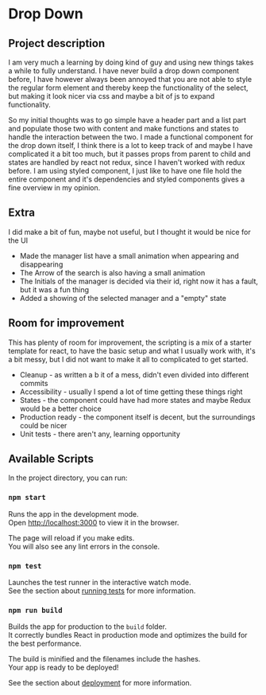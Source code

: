 # Drop Down

## Project description

I am very much a learning by doing kind of guy and using new things takes a while to fully understand.
I have never build a drop down component before, I have however always been annoyed that you are not able to style the regular form element and thereby keep the functionality of the select, but making it look nicer via css and maybe a bit of js to expand functionality.

So my initial thoughts was to go simple have a header part and a list part and populate those two with content and make functions and states to handle the interaction between the two.
I made a functional component for the drop down itself, I think there is a lot to keep track of and maybe I have complicated it a bit too much, but it passes props from parent to child and states are handled by react not redux, since I haven't worked with redux before.
I am using styled component, I just like to have one file hold the entire component and it's dependencies and styled components gives a fine overview in my opinion.


## Extra

I did make a bit of fun, maybe not useful, but I thought it would be nice for the UI

- Made the manager list have a small animation when appearing and disappearing
- The Arrow of the search is also having a small animation
- The Initials of the manager is decided via their id, right now it has a fault, but it was a fun thing
- Added a showing of the selected manager and a "empty" state


## Room for improvement

This has plenty of room for improvement, the scripting is a mix of a starter template for react, to have the basic setup and what I usually work with, it's a bit messy, but I did not want to make it all to complicated to get started.

- Cleanup - as written a b it of a mess, didn't even divided into different commits
- Accessibility - usually I spend a lot of time getting these things right
- States - the component could have had more states and maybe Redux would be a better choice
- Production ready - the component itself is decent, but the surroundings could be nicer
- Unit tests - there aren't any, learning opportunity


## Available Scripts

In the project directory, you can run:

### `npm start`

Runs the app in the development mode.<br />
Open [http://localhost:3000](http://localhost:3000) to view it in the browser.

The page will reload if you make edits.<br />
You will also see any lint errors in the console.

### `npm test`

Launches the test runner in the interactive watch mode.<br />
See the section about [running tests](https://facebook.github.io/create-react-app/docs/running-tests) for more information.

### `npm run build`

Builds the app for production to the `build` folder.<br />
It correctly bundles React in production mode and optimizes the build for the best performance.

The build is minified and the filenames include the hashes.<br />
Your app is ready to be deployed!

See the section about [deployment](https://facebook.github.io/create-react-app/docs/deployment) for more information.
